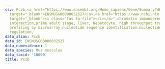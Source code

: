 ```yaml
---
csv: Pccb,<a href="https://www.ensembl.org/Homo_sapiens/Gene/Summary?db=core;g=ENSMUSG00000032527"
  target="_blank">ENSMUSG00000032527</a>,<a href="https://www.ncbi.nlm.nih.gov/pubmed/23834426"
  target="_blank"><i class="fas fa-file"></i></a>",chromatin immunoprecipitation assay,direct
  interaction,prime adult stage, liver, Hepatocyte, high throughput transcription
  profiling by microarray,nucleotide sequence identification,nucleotide sequence identification,transcriptional
  regulation,
data_alias: Pccb
data_id: ENSMUSG00000032527
data_numevidence: 1
data_species: Mus musculus
data_taxid: '10090'
title: Pccb
---
```

